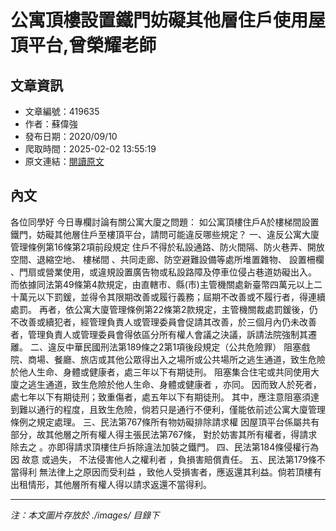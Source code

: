 # 公寓頂樓設置鐵門妨礙其他層住戶使用屋頂平台,曾榮耀老師

## 文章資訊
- 文章編號：419635
- 作者：蘇偉強
- 發布日期：2020/09/10
- 爬取時間：2025-02-02 13:55:19
- 原文連結：[閱讀原文](https://real-estate.get.com.tw/Columns/detail.aspx?no=419635)

## 內文
各位同學好
今日專欄討論有關公寓大廈之問題：
如公寓頂樓住戶A於樓梯間設置鐵門，妨礙其他層住戶至樓頂平台，請問可能違反哪些規定？
一、違反公寓大廈管理條例第16條第2項前段規定
住戶不得於私設通路、防火間隔、防火巷弄、開放空間、退縮空地、
樓梯間
、共同走廊、防空避難設備等處所堆置雜物、
設置柵欄
、門扇或營業使用，或違規設置廣告物或私設路障及停車位侵占巷道妨礙出入。
而依據同法第49條第4款規定，由直轄市、縣(市)主管機關處新臺幣四萬元以上二十萬元以下罰鍰，並得令其限期改善或履行義務；屆期不改善或不履行者，得連續處罰。
再者，依公寓大廈管理條例第22條第2款規定，主管機關裁處罰鍰後，仍不改善或續犯者，經管理負責人或管理委員會促請其改善，於三個月內仍未改善者，管理負責人或管理委員會得依區分所有權人會議之決議，訴請法院強制其遷離。
二、違反中華民國刑法第189條之2第1項後段規定（公共危險罪）
阻塞戲院、商場、餐廳、旅店或其他公眾得出入之場所或公共場所之逃生通道，致生危險於他人生命、身體或健康者，處三年以下有期徒刑。
阻塞集合住宅或共同使用大廈之逃生通道，致生危險於他人生命、身體或健康者
，亦同。
因而致人於死者，處七年以下有期徒刑；致重傷者，處五年以下有期徒刑。
其中，應注意阻塞須達到難以通行的程度，且致生危險，倘若只是通行不便利，僅能依前述公寓大廈管理條例之規定處理。
三、民法第767條所有物妨礙排除請求權
因屋頂平台係屬共有部分，故其他層之所有權人得主張民法第767條，
對於妨害其所有權者，得請求除去之
。亦即得請求頂樓住戶拆除違法加裝之鐵門。
四、民法第184條侵權行為
因
故意
或過失，
不法侵害他人之權利者
，負損害賠償責任。
五、民法第179條不當得利
無法律上之原因而受利益
，致他人受損害者，應返還其利益。倘若頂樓有出租情形，其他層所有權人得以請求返還不當得利。

---
*注：本文圖片存放於 ./images/ 目錄下*
